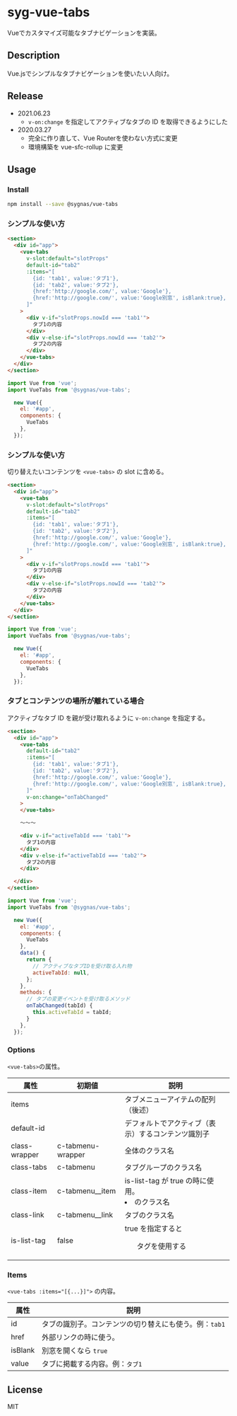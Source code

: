 # syg-vue-tabs

Vueでカスタマイズ可能なタブナビゲーションを実装。

## Description
Vue.jsでシンプルなタブナビゲーションを使いたい人向け。


## Release

- 2021.06.23
  - `v-on:change` を指定してアクティブなタブの ID を取得できるようにした
- 2020.03.27
  - 完全に作り直して、Vue Routerを使わない方式に変更
  - 環境構築を vue-sfc-rollup に変更

## Usage

### Install

```sh
npm install --save @sygnas/vue-tabs
```

### シンプルな使い方

```html
<section>
  <div id="app">
    <vue-tabs
      v-slot:default="slotProps"
      default-id="tab2"
      :items="[
        {id: 'tab1', value:'タブ1'},
        {id: 'tab2', value:'タブ2'},
        {href:'http://google.com/', value:'Google'},
        {href:'http://google.com/', value:'Google別窓', isBlank:true},
      ]"
    >
      <div v-if="slotProps.nowId === 'tab1'">
        タブ1の内容
      </div>
      <div v-else-if="slotProps.nowId === 'tab2'">
        タブ2の内容
      </div>
    </vue-tabs>
  </div>
</section>
```

```javascript
import Vue from 'vue';
import VueTabs from '@sygnas/vue-tabs';

  new Vue({
    el: '#app',
    components: {
      VueTabs
    },
  });
```


### シンプルな使い方

切り替えたいコンテンツを `<vue-tabs>` の slot に含める。

```html
<section>
  <div id="app">
    <vue-tabs
      v-slot:default="slotProps"
      default-id="tab2"
      :items="[
        {id: 'tab1', value:'タブ1'},
        {id: 'tab2', value:'タブ2'},
        {href:'http://google.com/', value:'Google'},
        {href:'http://google.com/', value:'Google別窓', isBlank:true},
      ]"
    >
      <div v-if="slotProps.nowId === 'tab1'">
        タブ1の内容
      </div>
      <div v-else-if="slotProps.nowId === 'tab2'">
        タブ2の内容
      </div>
    </vue-tabs>
  </div>
</section>
```

```javascript
import Vue from 'vue';
import VueTabs from '@sygnas/vue-tabs';

  new Vue({
    el: '#app',
    components: {
      VueTabs
    },
  });
```


### タブとコンテンツの場所が離れている場合

アクティブなタブ ID を親が受け取れるように `v-on:change` を指定する。

```html
<section>
  <div id="app">
    <vue-tabs
      default-id="tab2"
      :items="[
        {id: 'tab1', value:'タブ1'},
        {id: 'tab2', value:'タブ2'},
        {href:'http://google.com/', value:'Google'},
        {href:'http://google.com/', value:'Google別窓', isBlank:true},
      ]"
      v-on:change="onTabChanged"
    >
    </vue-tabs>

    〜〜〜

    <div v-if="activeTabId === 'tab1'">
      タブ1の内容
    </div>
    <div v-else-if="activeTabId === 'tab2'">
      タブ2の内容
    </div>

  </div>
</section>
```

```javascript
import Vue from 'vue';
import VueTabs from '@sygnas/vue-tabs';

  new Vue({
    el: '#app',
    components: {
      VueTabs
    },
    data() {
      return {
        // アクティブなタブIDを受け取る入れ物
        activeTabId: null,
      };
    },
    methods: {
      // タブの変更イベントを受け取るメソッド
      onTabChanged(tabId) {
        this.activeTabId = tabId;
      }
    },
  });
```




### Options

`<vue-tabs>`の属性。

| 属性 | 初期値 | 説明 |
| --- | --- | --- |
| items |  | タブメニューアイテムの配列（後述） |
| default-id |  | デフォルトでアクティブ（表示）するコンテンツ識別子 |
| class-wrapper | c-tabmenu-wrapper | 全体のクラス名 |
| class-tabs | c-tabmenu | タブグループのクラス名 |
| class-item | c-tabmenu__item | is-list-tag が true の時に使用。<li> のクラス名 |
| class-link | c-tabmenu__link | タブのクラス名 |
| is-list-tag | false | true を指定すると <ul> タグを使用する |

### Items

`<vue-tabs :items="[{...}]">` の内容。

| 属性 | 説明 |
| --- | --- |
| id | タブの識別子。コンテンツの切り替えにも使う。例：`tab1` |
| href | 外部リンクの時に使う。 |
| isBlank | 別窓を開くなら `true` |
| value | タブに掲載する内容。例：`タブ1` |


## License
MIT